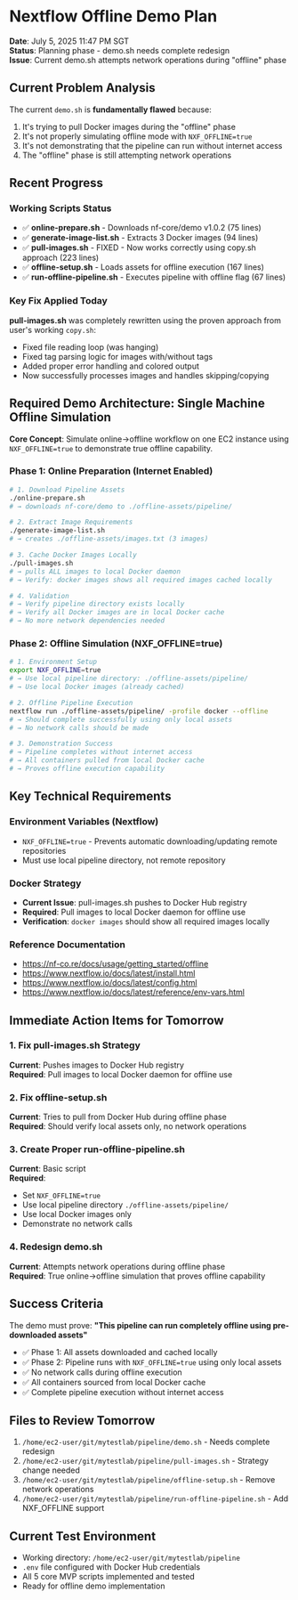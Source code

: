 # Nextflow Offline Demo Plan

**Date**: July 5, 2025 11:47 PM SGT  
**Status**: Planning phase - demo.sh needs complete redesign  
**Issue**: Current demo.sh attempts network operations during "offline" phase

## Current Problem Analysis

The current `demo.sh` is **fundamentally flawed** because:
1. It's trying to pull Docker images during the "offline" phase 
2. It's not properly simulating offline mode with `NXF_OFFLINE=true`
3. It's not demonstrating that the pipeline can run without internet access
4. The "offline" phase is still attempting network operations

## Recent Progress

### Working Scripts Status
- ✅ **online-prepare.sh** - Downloads nf-core/demo v1.0.2 (75 lines)
- ✅ **generate-image-list.sh** - Extracts 3 Docker images (94 lines)  
- ✅ **pull-images.sh** - FIXED - Now works correctly using copy.sh approach (223 lines)
- ✅ **offline-setup.sh** - Loads assets for offline execution (167 lines)
- ✅ **run-offline-pipeline.sh** - Executes pipeline with offline flag (67 lines)

### Key Fix Applied Today
**pull-images.sh** was completely rewritten using the proven approach from user's working `copy.sh`:
- Fixed file reading loop (was hanging)
- Fixed tag parsing logic for images with/without tags
- Added proper error handling and colored output
- Now successfully processes images and handles skipping/copying

## Required Demo Architecture: Single Machine Offline Simulation

**Core Concept**: Simulate online→offline workflow on one EC2 instance using `NXF_OFFLINE=true` to demonstrate true offline capability.

### Phase 1: Online Preparation (Internet Enabled)
```bash
# 1. Download Pipeline Assets
./online-prepare.sh
# → downloads nf-core/demo to ./offline-assets/pipeline/

# 2. Extract Image Requirements  
./generate-image-list.sh
# → creates ./offline-assets/images.txt (3 images)

# 3. Cache Docker Images Locally
./pull-images.sh
# → pulls ALL images to local Docker daemon
# → Verify: docker images shows all required images cached locally

# 4. Validation
# → Verify pipeline directory exists locally
# → Verify all Docker images are in local Docker cache
# → No more network dependencies needed
```

### Phase 2: Offline Simulation (NXF_OFFLINE=true)
```bash
# 1. Environment Setup
export NXF_OFFLINE=true 
# → Use local pipeline directory: ./offline-assets/pipeline/
# → Use local Docker images (already cached)

# 2. Offline Pipeline Execution
nextflow run ./offline-assets/pipeline/ -profile docker --offline
# → Should complete successfully using only local assets
# → No network calls should be made

# 3. Demonstration Success
# → Pipeline completes without internet access
# → All containers pulled from local Docker cache
# → Proves offline execution capability
```

## Key Technical Requirements

### Environment Variables (Nextflow)
- `NXF_OFFLINE=true` - Prevents automatic downloading/updating remote repositories
- Must use local pipeline directory, not remote repository

### Docker Strategy
- **Current Issue**: pull-images.sh pushes to Docker Hub registry
- **Required**: Pull images to local Docker daemon for offline use
- **Verification**: `docker images` should show all required images locally

### Reference Documentation
- https://nf-co.re/docs/usage/getting_started/offline
- https://www.nextflow.io/docs/latest/install.html
- https://www.nextflow.io/docs/latest/config.html  
- https://www.nextflow.io/docs/latest/reference/env-vars.html

## Immediate Action Items for Tomorrow

### 1. Fix pull-images.sh Strategy
**Current**: Pushes images to Docker Hub registry  
**Required**: Pull images to local Docker daemon for offline use

### 2. Fix offline-setup.sh  
**Current**: Tries to pull from Docker Hub during offline phase  
**Required**: Should verify local assets only, no network operations

### 3. Create Proper run-offline-pipeline.sh
**Current**: Basic script  
**Required**: 
- Set `NXF_OFFLINE=true`
- Use local pipeline directory `./offline-assets/pipeline/`
- Use local Docker images only
- Demonstrate no network calls

### 4. Redesign demo.sh
**Current**: Attempts network operations during offline phase  
**Required**: True online→offline simulation that proves offline capability

## Success Criteria

The demo must prove: **"This pipeline can run completely offline using pre-downloaded assets"**

- ✅ Phase 1: All assets downloaded and cached locally
- ✅ Phase 2: Pipeline runs with `NXF_OFFLINE=true` using only local assets  
- ✅ No network calls during offline execution
- ✅ All containers sourced from local Docker cache
- ✅ Complete pipeline execution without internet access

## Files to Review Tomorrow

1. `/home/ec2-user/git/mytestlab/pipeline/demo.sh` - Needs complete redesign
2. `/home/ec2-user/git/mytestlab/pipeline/pull-images.sh` - Strategy change needed
3. `/home/ec2-user/git/mytestlab/pipeline/offline-setup.sh` - Remove network operations
4. `/home/ec2-user/git/mytestlab/pipeline/run-offline-pipeline.sh` - Add NXF_OFFLINE support

## Current Test Environment
- Working directory: `/home/ec2-user/git/mytestlab/pipeline`
- `.env` file configured with Docker Hub credentials
- All 5 core MVP scripts implemented and tested
- Ready for offline demo implementation